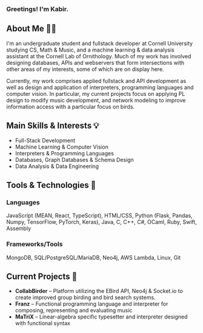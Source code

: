 ### Greetings! I'm Kabir.

## About Me 👋🏼
I'm an undergraduate student and fullstack developer at Cornell University studying CS, Math & Music, and a machine learning & data analysis assistant at the Cornell Lab of Ornithology. Much of my work has involved designing databases, APIs and webservers that form intersections with other areas of my interests, some of which are on display here. 

Currently, my work comprises applied fullstack and API development as well as design and application of interpreters, programming languages and computer vision. In particular,  my current projects focus on applying PL design to modify music development, and network modeling to improve information access with a particular focus on birds.

## Main Skills & Interests 💡
- Full-Stack Development
- Machine Learning & Computer Vision
- Interpreters & Programming Languages
- Databases, Graph Databases & Schema Design
- Data Analysis & Data Engineering
  
## Tools & Technologies 🔧
  ### Languages
  JavaScript (MEAN, React, TypeScript), HTML/CSS, Python (Flask, Pandas, Numpy, TensorFlow, PyTorch, Keras), Java, C, C++, C#, OCaml, Ruby, Swift, Assembly

  ### Frameworks/Tools
  MongoDB, SQL/PostgreSQL/MariaDB, Neo4j, AWS Lambda, Linux, Git
  

## Current Projects 🌱
- **CollabBirder** – Platform utilizing the EBird API, Neo4j & Socket.io to create improved group birding and bird search systems.
- **Franz** – Functional programming language and interpreter for composing, representing and evaluating music
- **MaTriX** – Linear-algebra specific typesetter and interpreter designed with functional syntax
